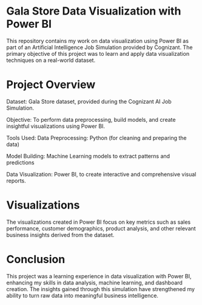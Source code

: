 
# Gala Store Data Visualization with Power BI

This repository contains my work on data visualization using Power BI as part of an Artificial Intelligence Job Simulation provided by Cognizant. The primary objective of this project was to learn and apply data visualization techniques on a real-world dataset.

# Project Overview

Dataset: Gala Store dataset, provided during the Cognizant AI Job Simulation.

Objective: To perform data preprocessing, build models, and create insightful visualizations using Power BI.

Tools Used:
Data Preprocessing: Python (for cleaning and preparing the data)

Model Building: Machine Learning models to extract patterns and predictions

Data Visualization: Power BI, to create interactive and comprehensive visual reports.
# Visualizations
The visualizations created in Power BI focus on key metrics such as sales performance, customer demographics, product analysis, and other relevant business insights derived from the dataset.

# Conclusion
This project was a learning experience in data visualization with Power BI, enhancing my skills in data analysis, machine learning, and dashboard creation. The insights gained through this simulation have strengthened my ability to turn raw data into meaningful business intelligence.


